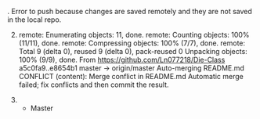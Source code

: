 . Error to push because changes are saved remotely and they are not saved 
	in the local repo.

2. remote: Enumerating objects: 11, done.
remote: Counting objects: 100% (11/11), done.
remote: Compressing objects: 100% (7/7), done.
remote: Total 9 (delta 0), reused 9 (delta 0), pack-reused 0
Unpacking objects: 100% (9/9), done.
From https://github.com/Ln077218/Die-Class
   a5c0fa9..e8654b1  master     -> origin/master
Auto-merging README.md
CONFLICT (content): Merge conflict in README.md
Automatic merge failed; fix conflicts and then commit the result.

3.  * Master